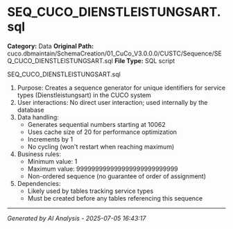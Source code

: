 # SEQ_CUCO_DIENSTLEISTUNGSART.sql

**Category:** Data
**Original Path:** cuco.dbmaintain/SchemaCreation/01_CuCo_V3.0.0.0/CUSTC/Sequence/SEQ_CUCO_DIENSTLEISTUNGSART.sql
**File Type:** SQL script

SEQ_CUCO_DIENSTLEISTUNGSART.sql
1. Purpose: Creates a sequence generator for unique identifiers for service types (Dienstleistungsart) in the CUCO system
2. User interactions: No direct user interaction; used internally by the database
3. Data handling:
   - Generates sequential numbers starting at 10062
   - Uses cache size of 20 for performance optimization
   - Increments by 1
   - No cycling (won't restart when reaching maximum)
4. Business rules:
   - Minimum value: 1
   - Maximum value: 999999999999999999999999999
   - Non-ordered sequence (no guarantee of order of assignment)
5. Dependencies:
   - Likely used by tables tracking service types
   - Must be created before any tables referencing this sequence

---
*Generated by AI Analysis - 2025-07-05 16:43:17*
